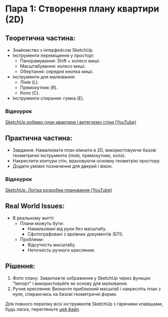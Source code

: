 # Пара 1: Створення плану квартири (2D)

## Теоретична частина:
- Знайомство з інтерфейсом SketchUp.
- Інструменти переміщення у просторі:
  - Панорамування: Shift + колесо миші.
  - Масштабування: колесо миші.
  - Обертання: середня кнопка миші.
- Інструменти для малювання:
  - Лінія (L).
  - Прямокутник (R).
  - Коло (C).
- Інструменти стирання: гумка (E).

### Відеоурок
[SketchUp робимо план квартири і витягуємо стіни (YouTube)](https://youtu.be/mr2U_KqeLhY)

## Практична частина:
- Завдання: Намалювати план кімнати в 2D, використовуючи базові геометричні інструменти (лінія, прямокутник, коло).
- Накреслити контури стін, враховуючи основну геометрію простору.
- Додати умовні позначення для дверей і вікон.

### Відеоурок
[SketchUp. Логіка розробки планування (YouTube)](https://youtu.be/NGVukJh--NI)

## Real World Issues:
- В реальному житті:
  - Плани можуть бути:
    - Намальовані від руки без масштабу.
    - Сфотографовані з архівних документів (БТІ).
  - Проблеми:
    - Відсутність масштабу.
    - Неточність ручного креслення.

## Рішення:
1. Фото плану: Завантажте зображення у SketchUp через функцію "Імпорт" і використовуйте як основу для малювання.
2. Ручне креслення: Визначте приблизний масштаб і накресліть план з нуля, спираючись на базові геометричні форми.

Для повного переліку всіх інструментів SketchUp з гарячими клавішами, будь ласка, перегляньте [цей файл](sketchup-tools-hotkeys.md).
